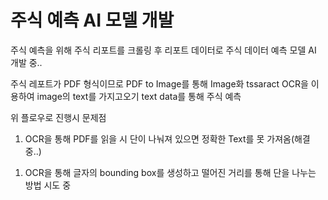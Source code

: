 # 주식 예측 AI 모델 개발

주식 예측을 위해 주식 리포트를 크롤링 후 리포트 데이터로 주식 데이터 예측 모델 AI 개발 중..

주식 레포트가 PDF 형식이므로 PDF to Image를 통해 Image화
tssaract OCR을 이용하여 image의 text를 가지고오기
text data를 통해 주식 예측

위 플로우로 진행시 문제점
1. OCR을 통해 PDF를 읽을 시 단이 나눠져 있으면 정확한 Text를 못 가져옴(해결중..)
  1) OCR을 통해 글자의 bounding box를 생성하고 떨어진 거리를 통해 단을 나누는 방법 시도 중
